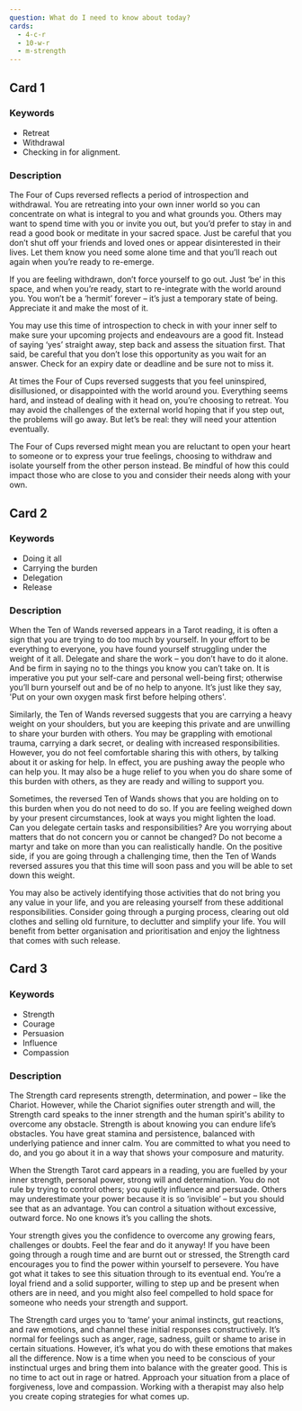 ```yaml
---
question: What do I need to know about today?
cards:
  - 4-c-r
  - 10-w-r
  - m-strength
---
```


## Card 1
### Keywords
- Retreat
- Withdrawal
- Checking in for alignment.

### Description
The Four of Cups reversed reflects a period of introspection and withdrawal. You are retreating into your own inner world so you can concentrate on what is integral to you and what grounds you. Others may want to spend time with you or invite you out, but you’d prefer to stay in and read a good book or meditate in your sacred space. Just be careful that you don’t shut off your friends and loved ones or appear disinterested in their lives. Let them know you need some alone time and that you’ll reach out again when you’re ready to re-emerge.

If you are feeling withdrawn, don’t force yourself to go out. Just ‘be’ in this space, and when you’re ready, start to re-integrate with the world around you. You won’t be a ‘hermit’ forever – it’s just a temporary state of being. Appreciate it and make the most of it.

You may use this time of introspection to check in with your inner self to make sure your upcoming projects and endeavours are a good fit. Instead of saying ‘yes’ straight away, step back and assess the situation first. That said, be careful that you don’t lose this opportunity as you wait for an answer. Check for an expiry date or deadline and be sure not to miss it.

At times the Four of Cups reversed suggests that you feel uninspired, disillusioned, or disappointed with the world around you. Everything seems hard, and instead of dealing with it head on, you’re choosing to retreat. You may avoid the challenges of the external world hoping that if you step out, the problems will go away. But let’s be real: they will need your attention eventually.

The Four of Cups reversed might mean you are reluctant to open your heart to someone or to express your true feelings, choosing to withdraw and isolate yourself from the other person instead. Be mindful of how this could impact those who are close to you and consider their needs along with your own.


## Card 2
### Keywords
- Doing it all
- Carrying the burden
- Delegation
- Release

### Description
When the Ten of Wands reversed appears in a Tarot reading, it is often a sign that you are trying to do too much by yourself. In your effort to be everything to everyone, you have found yourself struggling under the weight of it all. Delegate and share the work – you don’t have to do it alone. And be firm in saying no to the things you know you can’t take on. It is imperative you put your self-care and personal well-being first; otherwise you’ll burn yourself out and be of no help to anyone. It’s just like they say, 'Put on your own oxygen mask first before helping others'.

Similarly, the Ten of Wands reversed suggests that you are carrying a heavy weight on your shoulders, but you are keeping this private and are unwilling to share your burden with others. You may be grappling with emotional trauma, carrying a dark secret, or dealing with increased responsibilities. However, you do not feel comfortable sharing this with others, by talking about it or asking for help. In effect, you are pushing away the people who can help you. It may also be a huge relief to you when you do share some of this burden with others, as they are ready and willing to support you.

Sometimes, the reversed Ten of Wands shows that you are holding on to this burden when you do not need to do so. If you are feeling weighed down by your present circumstances, look at ways you might lighten the load. Can you delegate certain tasks and responsibilities? Are you worrying about matters that do not concern you or cannot be changed? Do not become a martyr and take on more than you can realistically handle. On the positive side, if you are going through a challenging time, then the Ten of Wands reversed assures you that this time will soon pass and you will be able to set down this weight.

You may also be actively identifying those activities that do not bring you any value in your life, and you are releasing yourself from these additional responsibilities. Consider going through a purging process, clearing out old clothes and selling old furniture, to declutter and simplify your life. You will benefit from better organisation and prioritisation and enjoy the lightness that comes with such release.


## Card 3
### Keywords
- Strength
- Courage
- Persuasion
- Influence
- Compassion

### Description
The Strength card represents strength, determination, and power – like the Chariot. However, while the Chariot signifies outer strength and will, the Strength card speaks to the inner strength and the human spirit's ability to overcome any obstacle. Strength is about knowing you can endure life’s obstacles. You have great stamina and persistence, balanced with underlying patience and inner calm. You are committed to what you need to do, and you go about it in a way that shows your composure and maturity.

When the Strength Tarot card appears in a reading, you are fuelled by your inner strength, personal power, strong will and determination. You do not rule by trying to control others; you quietly influence and persuade. Others may underestimate your power because it is so ‘invisible’ – but you should see that as an advantage. You can control a situation without excessive, outward force. No one knows it’s you calling the shots.

Your strength gives you the confidence to overcome any growing fears, challenges or doubts. Feel the fear and do it anyway! If you have been going through a rough time and are burnt out or stressed, the Strength card encourages you to find the power within yourself to persevere. You have got what it takes to see this situation through to its eventual end. You’re a loyal friend and a solid supporter, willing to step up and be present when others are in need, and you might also feel compelled to hold space for someone who needs your strength and support.

The Strength card urges you to ‘tame’ your animal instincts, gut reactions, and raw emotions, and channel these initial responses constructively. It’s normal for feelings such as anger, rage, sadness, guilt or shame to arise in certain situations. However, it’s what you do with these emotions that makes all the difference. Now is a time when you need to be conscious of your instinctual urges and bring them into balance with the greater good. This is no time to act out in rage or hatred. Approach your situation from a place of forgiveness, love and compassion. Working with a therapist may also help you create coping strategies for what comes up.

